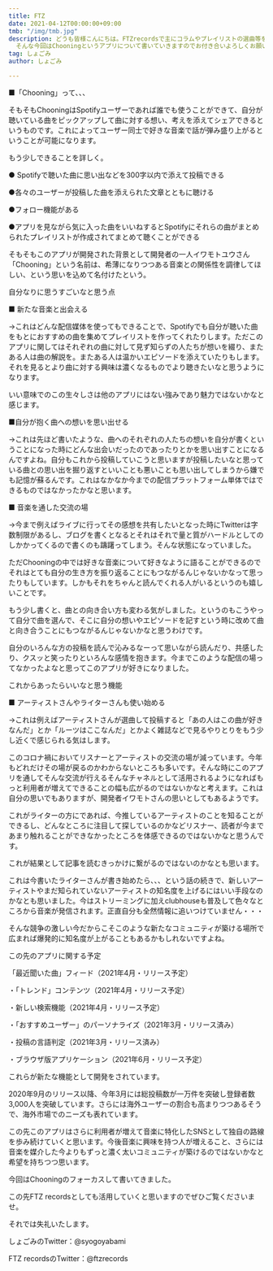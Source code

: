 ```yaml
---
title: FTZ
date: 2021-04-12T00:00:00+09:00
tmb: "/img/tmb.jpg"
description: どうも皆様こんにちは。FTZrecordsで主にコラムやプレイリストの選曲等を行なっておりますしょごみと申します。 FTZ recordsとしてnoteへの初投稿になります。
  そんな今回はChooningというアプリについて書いていきますのでお付き合いよろしくお願いいたします。
tag: しょごみ
author: しょごみ

---
```

■「Chooning」って、、、

そもそもChooningはSpotifyユーザーであれば誰でも使うことができて、自分が聴いている曲をピックアップして曲に対する想い、考えを添えてシェアできるというものです。これによってユーザー同士で好きな音楽で話が弾み盛り上がるということが可能になります。

もう少しできることを詳しく。

● Spotifyで聴いた曲に思い出などを300字以内で添えて投稿できる

●各々のユーザーが投稿した曲を添えられた文章とともに聴ける

●フォロー機能がある

●アプリを見ながら気に入った曲をいいねするとSpotifyにそれらの曲がまとめられたプレイリストが作成されてまとめて聴くことができる

そもそもこのアプリが開発された背景として開発者の一人イワモトユウさん「Chooning」という名前は、希薄になりつつある音楽との関係性を調律してほしい、という思いを込めて名付けたという。

自分なりに思うすごいなと思う点

■ 新たな音楽と出会える

→これはどんな配信媒体を使ってもできることで、Spotifyでも自分が聴いた曲をもとにおすすめの曲を集めてプレイリストを作ってくれたりします。ただこのアプリに関してはそれぞれの曲に対して見ず知らずの人たちが想いを綴り、またある人は曲の解説を。またある人は温かいエピソードを添えていたりもします。それを見るとより曲に対する興味は濃くなるものでより聴きたいなと思うようになります。

いい意味でのこの生々しさは他のアプリにはない強みであり魅力ではないかなと感じます。

■自分が抱く曲への想いを思い出せる

→これは先ほど書いたような、曲へのそれぞれの人たちの想いを自分が書くということになった時にどんな出会いだったのであったりとかを思い出すことになるんですよね。自分もこれから投稿していこうと思いますが投稿したいなと思っている曲との思い出を掘り返すといいことも悪いことも思い出してしまうから嫌でも記憶が蘇るんです。これはなかなか今までの配信プラットフォーム単体ではできるものではなかったかなと思います。

■ 音楽を通した交流の場

→今まで例えばライブに行ってその感想を共有したいとなった時にTwitterは字数制限があるし、ブログを書くとなるとそれはそれで量と質がハードルとしてのしかかってくるので書くのも躊躇ってしまう。そんな状態になっていました。

ただChooningの中では好きな音楽について好きなように語ることができるのでそれはとても自分の生き方を振り返ることにもつながるんじゃないかなって思ったりもしています。しかもそれをちゃんと読んでくれる人がいるというのも嬉しいことです。

もう少し書くと、曲との向き合い方も変わる気がしました。というのもこうやって自分で曲を選んで、そこに自分の想いやエピソードを記すという時に改めて曲と向き合うことにもつながるんじゃないかなと思うわけです。

自分のいろんな方の投稿を読んで沁みるなーって思いながら読んだり、共感したり、クスッと笑ったりといろんな感情を抱きます。今までこのような配信の場ってなかったよなと思ってこのアプリが好きになりました。

これからあったらいいなと思う機能

■ アーティストさんやライターさんも使い始める

→これは例えばアーティストさんが選曲して投稿すると「あの人はこの曲が好きなんだ」とか「ルーツはここなんだ」とかよく雑誌などで見るやりとりをもう少し近くで感じられる気はします。

このコロナ禍においてリスナーとアーティストの交流の場が減っています。今年もどれだけその場が戻るのかわからないところも多いです。そんな時にこのアプリを通してそんな交流が行えるそんなチャネルとして活用されるようになればもっと利用者が増えてできることの幅も広がるのではないかなと考えます。これは自分の思いでもありますが、開発者イワモトさんの思いとしてもあるようです。

これがライターの方にであれば、今推しているアーティストのことを知ることができるし、どんなところに注目して探しているのかなどリスナー、読者が今まであまり触れることができなかったところを体感できるのではないかなと思うんです。

これが結果として記事を読むきっかけに繋がるのではないのかなとも思います。

これは今書いたライターさんが書き始めたら、、、という話の続きで、新しいアーティストやまだ知られていないアーティストの知名度を上げるにはいい手段なのかなとも思いました。今はストリーミングに加えclubhouseも普及して色々なところから音楽が発信されます。正直自分も全然情報に追いつけていません・・・

そんな競争の激しい今だからこそこのような新たなコミュニティが築ける場所で広まれば爆発的に知名度が上がることもあるかもしれないですよね。

この先のアプリに関する予定

「最近聞いた曲」フィード（2021年4月・リリース予定）

・「トレンド」コンテンツ（2021年4月・リリース予定）

・新しい検索機能（2021年4月・リリース予定）

・「おすすめユーザー」のパーソナライズ（2021年3月・リリース済み）

・投稿の言語判定（2021年3月・リリース済み）

・ブラウザ版アプリケーション（2021年6月・リリース予定）

これらが新たな機能として開発をされています。

2020年9月のリリース以降、今年3月には総投稿数が一万件を突破し登録者数3,000人を突破しています。さらには海外ユーザーの割合も高まりつつあるそうで、海外市場でのニーズも表れています。

この先このアプリはさらに利用者が増えて音楽に特化したSNSとして独自の路線を歩み続けていくと思います。今後音楽に興味を持つ人が増えること、さらには音楽を媒介した今よりもずっと濃く太いコミュニティが築けるのではないかなと希望を持ちつつ思います。

今回はChooningのフォーカスして書いてきました。

この先FTZ recordsとしても活用していくと思いますのでぜひご覧くださいませ。

それでは失礼いたします。

しょごみのTwitter：@syogoyabami

FTZ recordsのTwitter：@ftzrecords